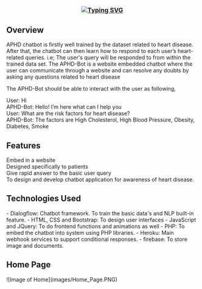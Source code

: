 <h3 align="center"><a href="https://git.io/typing-svg" align="center"><img align="center" src="https://readme-typing-svg.herokuapp.com?font=Fira+Code&size=25&duration=4000&center=true&vCenter=true&width=435&lines=APHD+Chatbot;" alt="Typing SVG" style="max-width:100%" /></a></h3>

<h2> Overview </h2>
<p>APHD chatbot is firstly well trained by the dataset related to heart disease. After 
that, the chatbot can then learn how to respond to each user’s heart-related queries. i.e; The user's 
query will be responded to from within the trained data set. The APHD-Bot is a website embedded 
chatbot where the user can communicate through a website and can resolve any doubts by asking 
any questions related to heart disease</p>

The APHD-Bot should be able to interact with the user as following, 

User: Hi <br>
APHD-Bot: Hello! I’m here what can I help you <br>
User: What are the risk factors for heart disease? <br>
APHD-Bot: The factors are High Cholesterol, High Blood Pressure, Obesity, Diabetes, Smoke <br>

<h2> Features </h2>
Embed in a website <br>
Designed specifically to patients <br>
Give rapid answer to the basic user query <br>
To design and develop chatbot application for awareness of heart disease. <br>

<h2> Technologies Used </h2>
- Dialogflow: Chatbot framework. To train the basic data's and NLP built-in feature.
- HTML, CSS and Bootstrap:  To design user interfaces
- JavaScript and JQuery: To do frontend functions and animations as well
- PHP: To embed the chatbot into system using PHP libraries.
- Heroku: Main webhook services to support conditional responses.
- firebase: To store image and documents.

<h2>Home Page</h2>
![Image of Home](images/Home_Page.PNG)


